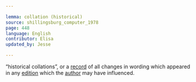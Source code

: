 ```yaml
---

lemma: collation (historical)
source: shillingsburg_computer_1978
page: 448
language: English
contributor: Elisa
updated_by: Jesse

---
```

“historical collations”, or a [record](record.html) of all changes in wording which appeared in any [edition](editionScholarly.html) which the [author](author.html) may have influenced.
